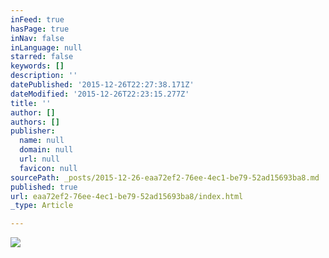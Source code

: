 ```yaml
---
inFeed: true
hasPage: true
inNav: false
inLanguage: null
starred: false
keywords: []
description: ''
datePublished: '2015-12-26T22:27:38.171Z'
dateModified: '2015-12-26T22:23:15.277Z'
title: ''
author: []
authors: []
publisher:
  name: null
  domain: null
  url: null
  favicon: null
sourcePath: _posts/2015-12-26-eaa72ef2-76ee-4ec1-be79-52ad15693ba8.md
published: true
url: eaa72ef2-76ee-4ec1-be79-52ad15693ba8/index.html
_type: Article

---
```

![](https://the-grid-user-content.s3-us-west-2.amazonaws.com/2472869d-81e8-4386-97a0-3f155566b0ff.jpg)
